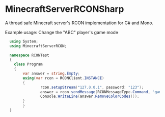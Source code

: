 # MinecraftServerRCONSharp
A thread safe Minecraft server's RCON implementation for C# and Mono.

Example usage: Change the "ABC" player's game mode
```C#
  using System;
  using MinecraftServerRCON;
  
  namespace RCONTest
  {
	class Program
	{
		var answer = string.Empty;
		using(var rcon = RCONClient.INSTANCE)
		{
	    		rcon.setupStream("127.0.0.1", password: "123");
	    		answer = rcon.sendMessage(RCONMessageType.Command, "gamemode creative ABC");
	    		Console.WriteLine(answer.RemoveColorCodes());
		}
    	}
  }
```
